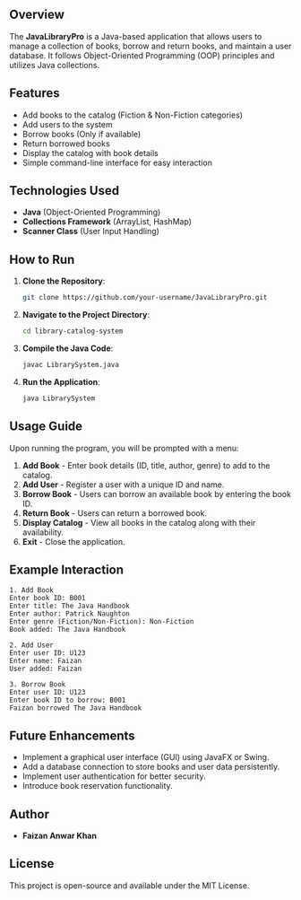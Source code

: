## Overview
The **JavaLibraryPro** is a Java-based application that allows users to manage a collection of books, borrow and return books, and maintain a user database. It follows Object-Oriented Programming (OOP) principles and utilizes Java collections.

## Features
- Add books to the catalog (Fiction & Non-Fiction categories)
- Add users to the system
- Borrow books (Only if available)
- Return borrowed books
- Display the catalog with book details
- Simple command-line interface for easy interaction

## Technologies Used
- **Java** (Object-Oriented Programming)
- **Collections Framework** (ArrayList, HashMap)
- **Scanner Class** (User Input Handling)

## How to Run
1. **Clone the Repository**:
   ```sh
   git clone https://github.com/your-username/JavaLibraryPro.git
   ```
2. **Navigate to the Project Directory**:
   ```sh
   cd library-catalog-system
   ```
3. **Compile the Java Code**:
   ```sh
   javac LibrarySystem.java
   ```
4. **Run the Application**:
   ```sh
   java LibrarySystem
   ```

## Usage Guide
Upon running the program, you will be prompted with a menu:

1. **Add Book** - Enter book details (ID, title, author, genre) to add to the catalog.
2. **Add User** - Register a user with a unique ID and name.
3. **Borrow Book** - Users can borrow an available book by entering the book ID.
4. **Return Book** - Users can return a borrowed book.
5. **Display Catalog** - View all books in the catalog along with their availability.
6. **Exit** - Close the application.

## Example Interaction
```
1. Add Book
Enter book ID: B001
Enter title: The Java Handbook
Enter author: Patrick Naughton
Enter genre (Fiction/Non-Fiction): Non-Fiction
Book added: The Java Handbook
```
```
2. Add User
Enter user ID: U123
Enter name: Faizan
User added: Faizan
```
```
3. Borrow Book
Enter user ID: U123
Enter book ID to borrow: B001
Faizan borrowed The Java Handbook
```

## Future Enhancements
- Implement a graphical user interface (GUI) using JavaFX or Swing.
- Add a database connection to store books and user data persistently.
- Implement user authentication for better security.
- Introduce book reservation functionality.

## Author
- **Faizan Anwar Khan**

## License
This project is open-source and available under the MIT License.



